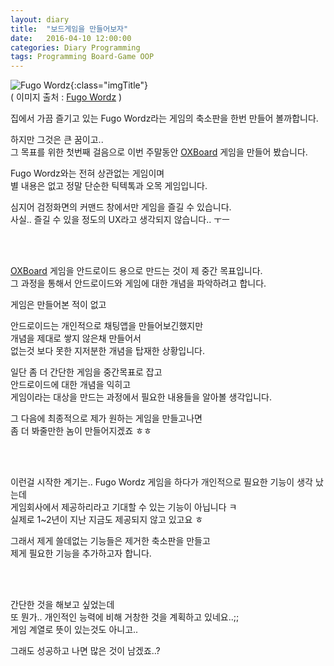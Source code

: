 ```yaml
---
layout: diary
title:  "보드게임을 만들어보자"
date:   2016-04-10 12:00:00 
categories: Diary Programming
tags: Programming Board-Game OOP
---
```


![Fugo Wordz](https://lh6.ggpht.com/UCaTSzZweZm2T7I5syJxxPgs3qkbmyxFs2fd3qjveXHzsWm1wuPyJhBEQz8d8BznzeSB=w300-rw){:class="imgTitle"}  
( 이미지 출처 : [Fugo Wordz](https://play.google.com/store/apps/details?id=tr.com.fugo.kelimeavi2.en) )  

집에서 가끔 즐기고 있는 Fugo Wordz라는 게임의 축소판을 한번 만들어 볼까합니다.  

하지만 그것은 큰 꿈이고..  
그 목표를 위한 첫번째 걸음으로 이번 주말동안 [OXBoard](https://github.com/dveamer/OXBoardGame) 게임을 만들어 봤습니다.  


<!--more-->

Fugo Wordz와는 전혀 상관없는 게임이며  
별 내용은 없고 정말 단순한 틱텍톡과 오목 게임입니다.  

심지어 검정화면의 커맨드 창에서만 게임을 즐길 수 있습니다.  
사실.. 즐길 수 있을 정도의 UX라고 생각되지 않습니다.. ㅜㅡ  

<br><br>

[OXBoard](https://github.com/dveamer/OXBoardGame) 게임을 안드로이드 용으로 만드는 것이 제 중간 목표입니다.  
그 과정을 통해서 안드로이드와 게임에 대한 개념을 파악하려고 합니다.  

게임은 만들어본 적이 없고  

안드로이드는 개인적으로 채팅앱을 만들어보긴했지만  
개념을 제대로 쌓지 않은채 만들어서  
없는것 보다 못한 지저분한 개념을 탑재한 상황입니다.  

일단 좀 더 간단한 게임을 중간목표로 잡고  
안드로이드에 대한 개념을 익히고  
게임이라는 대상을 만드는 과정에서 필요한 내용들을 알아볼 생각입니다.  

그 다음에 최종적으로 제가 원하는 게임을 만들고나면  
좀 더 봐줄만한 놈이 만들어지겠죠 ㅎㅎ  

<br><br>

이런걸 시작한 계기는..
Fugo Wordz 게임을 하다가 개인적으로 필요한 기능이 생각 났는데  
게임회사에서 제공하리라고 기대할 수 있는 기능이 아닙니다 ㅋ  
실제로 1~2년이 지난 지금도 제공되지 않고 있고요 ㅎ  

그래서 제게 쓸데없는 기능들은 제거한 축소판을 만들고  
제게 필요한 기능을 추가하고자 합니다.  

<br><br>

간단한 것을 해보고 싶었는데  
또 뭔가.. 개인적인 능력에 비해 거창한 것을 계획하고 있네요..;;  
게임 계열로 뜻이 있는것도 아니고..  

그래도 성공하고 나면 많은 것이 남겠죠..?  

